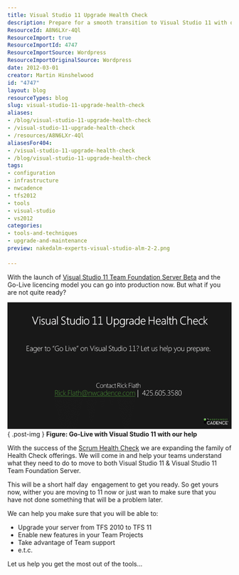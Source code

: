 ```yaml
---
title: Visual Studio 11 Upgrade Health Check
description: Prepare for a smooth transition to Visual Studio 11 with our expert Health Check. Ensure your upgrade is seamless and unlock new features today!
ResourceId: A8N6LXr-4Ql
ResourceImport: true
ResourceImportId: 4747
ResourceImportSource: Wordpress
ResourceImportOriginalSource: Wordpress
date: 2012-03-01
creator: Martin Hinshelwood
id: "4747"
layout: blog
resourceTypes: blog
slug: visual-studio-11-upgrade-health-check
aliases:
- /blog/visual-studio-11-upgrade-health-check
- /visual-studio-11-upgrade-health-check
- /resources/A8N6LXr-4Ql
aliasesFor404:
- /visual-studio-11-upgrade-health-check
- /blog/visual-studio-11-upgrade-health-check
tags:
- configuration
- infrastructure
- nwcadence
- tfs2012
- tools
- visual-studio
- vs2012
categories:
- tools-and-techniques
- upgrade-and-maintenance
preview: nakedalm-experts-visual-studio-alm-2-2.png

---
```

With the launch of [Visual Studio 11 Team Foundation Server Beta](http://blog.hinshelwood.com/announcing-visual-studio-11-beta-will-launch-on-february-29th/) and the Go-Live licencing model you can go into production now. But what if you are not quite ready?

[![image](images/image_thumb-1-1.png "image")](http://blog.hinshelwood.com/files/2012/03/image.png)  
{ .post-img }
**Figure: Go-Live with Visual Studio 11 with our help**

With the success of the [Scrum Health Check](http://blog.hinshelwood.com/are-you-doing-scrum-find-out-with-a-scrum-health-check/) we are expanding the family of Health Check offerings. We will come in and help your teams understand what they need to do to move to both Visual Studio 11 & Visual Studio 11 Team Foundation Server.

This will be a short half day  engagement to get you ready. So get yours now, wither you are moving to 11 now or just wan to make sure that you have not done something that will be a problem later.

We can help you make sure that you will be able to:

- Upgrade your server from TFS 2010 to TFS 11
- Enable new features in your Team Projects
- Take advantage of Team support
- e.t.c.

Let us help you get the most out of the tools…
